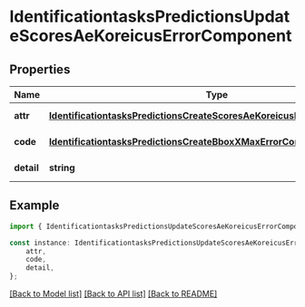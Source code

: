 # IdentificationtasksPredictionsUpdateScoresAeKoreicusErrorComponent


## Properties

Name | Type | Description | Notes
------------ | ------------- | ------------- | -------------
**attr** | [**IdentificationtasksPredictionsCreateScoresAeKoreicusErrorComponentAttr**](IdentificationtasksPredictionsCreateScoresAeKoreicusErrorComponentAttr.md) |  | [default to undefined]
**code** | [**IdentificationtasksPredictionsCreateBboxXMaxErrorComponentCode**](IdentificationtasksPredictionsCreateBboxXMaxErrorComponentCode.md) |  | [default to undefined]
**detail** | **string** |  | [default to undefined]

## Example

```typescript
import { IdentificationtasksPredictionsUpdateScoresAeKoreicusErrorComponent } from 'mosquito-alert';

const instance: IdentificationtasksPredictionsUpdateScoresAeKoreicusErrorComponent = {
    attr,
    code,
    detail,
};
```

[[Back to Model list]](../README.md#documentation-for-models) [[Back to API list]](../README.md#documentation-for-api-endpoints) [[Back to README]](../README.md)
